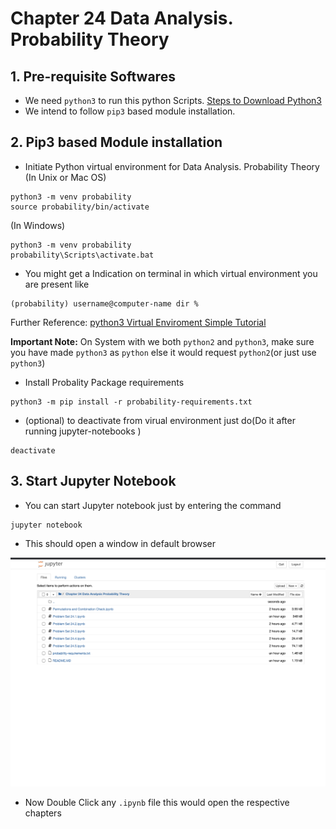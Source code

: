 # Chapter 24 Data Analysis. Probability Theory 

## 1. Pre-requisite Softwares 

- We need `python3` to run this python Scripts. [Steps to Download Python3](https://www.python.org/downloads/)
- We intend to follow `pip3` based module installation. 

## 2. Pip3 based Module installation 

- Initiate Python virtual environment for Data Analysis. Probability Theory (In Unix or Mac OS)
```
python3 -m venv probability
source probability/bin/activate
```
(In Windows)
```
python3 -m venv probability
probability\Scripts\activate.bat
```
- You might get a Indication on terminal in which virtual environment you are present like
```
(probability) username@computer-name dir %
```
Further Reference: [python3 Virtual Enviroment Simple Tutorial](https://docs.python.org/3/tutorial/venv.html)

**Important Note:** On System with we both `python2` and `python3`, make sure you have made `python3` as `python` else it would request `python2`(or just use `python3`)
- Install Probality Package requirements 
```
python3 -m pip install -r probability-requirements.txt
```
- (optional) to deactivate from virual environment just do(Do it after running jupyter-notebooks ) 
```
deactivate
```

## 3. Start Jupyter Notebook

- You can start Jupyter notebook just by entering the command 
```
jupyter notebook
```
- This should open a window in default browser 

![Jupyter Notebook Page](images/1image.png)

- Now Double Click any `.ipynb` file this would open the respective chapters